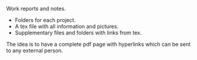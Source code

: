 Work reports and notes.
- Folders for each project.
- A tex file with all information and pictures.
- Supplementary files and folders with links from tex.

The idea is to have a complete pdf page with hyperlinks
which can be sent to any external person.
